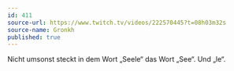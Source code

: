 ```yaml
---
id: 411
source-url: https://www.twitch.tv/videos/222570445?t=08h03m32s
source-name: Gronkh
published: true
---
```

Nicht umsonst steckt in dem Wort „Seele“ das Wort „See“. Und „le“.
